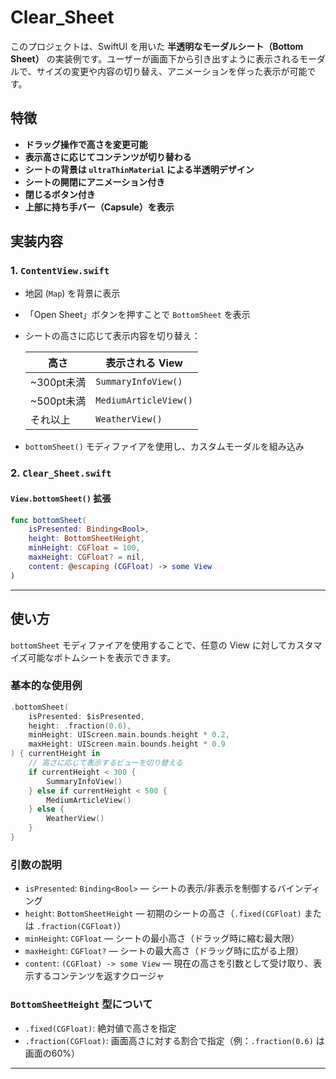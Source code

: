 # Clear_Sheet

このプロジェクトは、SwiftUI を用いた **半透明なモーダルシート（Bottom Sheet）** の実装例です。ユーザーが画面下から引き出すように表示されるモーダルで、サイズの変更や内容の切り替え、アニメーションを伴った表示が可能です。


## 特徴

- **ドラッグ操作で高さを変更可能**
- **表示高さに応じてコンテンツが切り替わる**
- **シートの背景は `ultraThinMaterial` による半透明デザイン**
- **シートの開閉にアニメーション付き**
- **閉じるボタン付き**
- **上部に持ち手バー（Capsule）を表示**

## 実装内容

### 1. `ContentView.swift`

- 地図 (`Map`) を背景に表示
- 「Open Sheet」ボタンを押すことで `BottomSheet` を表示
- シートの高さに応じて表示内容を切り替え：

  | 高さ | 表示される View         |
  |------|-------------------------|
  | ~300pt未満 | `SummaryInfoView()`     |
  | ~500pt未満 | `MediumArticleView()`   |
  | それ以上   | `WeatherView()`         |

- `bottomSheet()` モディファイアを使用し、カスタムモーダルを組み込み

### 2. `Clear_Sheet.swift`

#### `View.bottomSheet()` 拡張

```swift
func bottomSheet(
    isPresented: Binding<Bool>,
    height: BottomSheetHeight,
    minHeight: CGFloat = 100,
    maxHeight: CGFloat? = nil,
    content: @escaping (CGFloat) -> some View
)
```


---

## 使い方

`bottomSheet` モディファイアを使用することで、任意の View に対してカスタマイズ可能なボトムシートを表示できます。

### 基本的な使用例

```swift
.bottomSheet(
    isPresented: $isPresented,
    height: .fraction(0.6),
    minHeight: UIScreen.main.bounds.height * 0.2,
    maxHeight: UIScreen.main.bounds.height * 0.9
) { currentHeight in
    // 高さに応じて表示するビューを切り替える
    if currentHeight < 300 {
        SummaryInfoView()
    } else if currentHeight < 500 {
        MediumArticleView()
    } else {
        WeatherView()
    }
}
```

### 引数の説明

- `isPresented`: `Binding<Bool>` — シートの表示/非表示を制御するバインディング
- `height`: `BottomSheetHeight` — 初期のシートの高さ（`.fixed(CGFloat)` または `.fraction(CGFloat)`）
- `minHeight`: `CGFloat` — シートの最小高さ（ドラッグ時に縮む最大限）
- `maxHeight`: `CGFloat?` — シートの最大高さ（ドラッグ時に広がる上限）
- `content`: `(CGFloat) -> some View` — 現在の高さを引数として受け取り、表示するコンテンツを返すクロージャ

### `BottomSheetHeight` 型について

- `.fixed(CGFloat)`: 絶対値で高さを指定
- `.fraction(CGFloat)`: 画面高さに対する割合で指定（例：`.fraction(0.6)` は画面の60%）

---